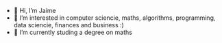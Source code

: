 - 👋 Hi, I’m Jaime
- 👀 I’m interested in computer sciencie, maths, algorithms, programming, data sciencie, finances and business :)
- 🌱 I’m currently studing a degree on maths

<!---
jack98000/jack98000 is a ✨ special ✨ repository because its `README.md` (this file) appears on your GitHub profile.
You can click the Preview link to take a look at your changes.
--->
